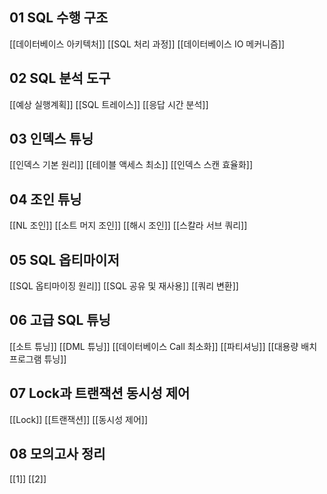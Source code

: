 ## 01 SQL 수행 구조
[[데이터베이스 아키텍처]]
[[SQL 처리 과정]]
[[데이터베이스 IO 메커니즘]]
## 02 SQL 분석 도구
[[예상 실행계획]]
[[SQL 트레이스]]
[[응답 시간 분석]]
## 03 인덱스 튜닝
[[인덱스 기본 원리]]
[[테이블 액세스 최소]]
[[인덱스 스캔 효율화]]
## 04 조인 튜닝
[[NL 조인]]
[[소트 머지 조인]]
[[해시 조인]]
[[스칼라 서브 쿼리]]
## 05 SQL 옵티마이저
[[SQL 옵티마이징 원리]]
[[SQL 공유 및 재사용]]
[[쿼리 변환]]
## 06 고급 SQL 튜닝
[[소트 튜닝]]
[[DML 튜닝]]
[[데이터베이스 Call 최소화]]
[[파티셔닝]]
[[대용량 배치 프로그램 튜닝]]
## 07 Lock과 트랜잭션 동시성 제어
[[Lock]]
[[트랜잭션]]
[[동시성 제어]]
## 08 모의고사 정리
[[1]]
[[2]]
